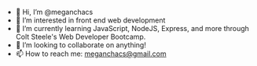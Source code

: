 - 👋 Hi, I’m @meganchacs
- 👀 I’m interested in front end web development
- 🌱 I’m currently learning JavaScript, NodeJS, Express, and more through Colt Steele's Web Developer Bootcamp.
- 💞️ I’m looking to collaborate on anything!
- 📫 How to reach me: meganchacs@gmail.com

<!---
meganchacs/meganchacs is a ✨ special ✨ repository because its `README.md` (this file) appears on your GitHub profile.
You can click the Preview link to take a look at your changes.
--->
